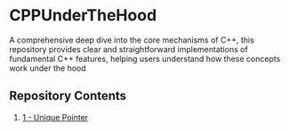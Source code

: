 # CPPUnderTheHood
A comprehensive deep dive into the core mechanisms of C++, this repository provides clear and straightforward implementations of fundamental C++ features, helping users understand how these concepts work under the hood
## Repository Contents
1. [1 - Unique Pointer]((https://github.com/AbdelrahmanTarekMahmoud/CPPUnderTheHood/blob/main/UniquePointer/UniquePointer.cpp))

